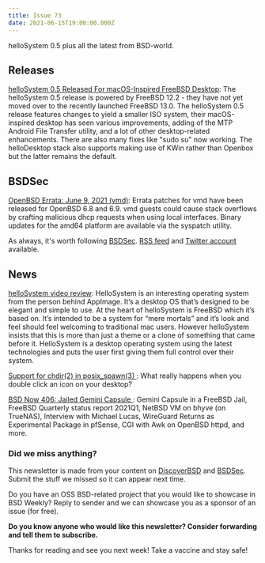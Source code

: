 ```yaml
---
title: Issue 73
date: 2021-06-15T19:00:00.000Z
---
```


helloSystem 0.5 plus all the latest from BSD-world.

<!-- more -->

## Releases

[helloSystem 0.5 Released For macOS-Inspired FreeBSD Desktop](https://www.phoronix.com/scan.php?page=news_item&px=helloSystem-0.5&utm_source=bsdweekly): The helloSystem 0.5 release is powered by FreeBSD 12.2 - they have not yet moved over to the recently launched FreeBSD 13.0. The helloSystem 0.5 release features changes to yield a smaller ISO system, their macOS-inspired desktop has seen various improvements, adding of the MTP Android File Transfer utility, and a lot of other desktop-related enhancements. There are also many fixes like "sudo su" now working. The helloDesktop stack also supports making use of KWin rather than Openbox but the latter remains the default.

## BSDSec

[OpenBSD Errata: June 9, 2021 (vmd)](https://bsdsec.net/articles/openbsd-errata-june-9-2021-vmd?utm_source=bsdweekly): Errata patches for vmd have been released for OpenBSD 6.8 and 6.9. vmd guests could cause stack overflows by crafting malicious dhcp requests when using local interfaces. Binary updates for the amd64 platform are available via the syspatch utility.

As always, it's worth following [BSDSec](https://bsdsec.net). [RSS feed](https://bsdsec.net/articles.atom) and [Twitter account](https://twitter.com/bsdsec) available.

## News

[helloSystem video review](https://www.youtube.com/watch?v=o3z9QnMTLm8&utm_source=bsdweekly): HelloSystem is an interesting operating system from the person behind AppImage. It’s a desktop OS that’s designed to be elegant and simple to use. At the heart of helloSystem is FreeBSD which it’s based on. It’s intended to be a system for “mere mortals” and it’s look and feel should feel welcoming to traditional mac users. However helloSystem insists that this is more than just a theme or a clone of something that came before it. HelloSystem is a desktop operating system using the latest technologies and puts the user first giving them full control over their system.

[Support for chdir(2) in posix_spawn(3) ](https://blog.netbsd.org/tnf/entry/support_for_chdir_2_in?utm_source=bsdweekly): What really happens when you double click an icon on your desktop?

[BSD Now 406: Jailed Gemini Capsule ](https://www.bsdnow.tv/406?utm_source=bsdweekly): Gemini Capsule in a FreeBSD Jail, FreeBSD Quarterly status report 2021Q1, NetBSD VM on bhyve (on TrueNAS), Interview with Michael Lucas, WireGuard Returns as Experimental Package in pfSense, CGI with Awk on OpenBSD httpd, and more.

### Did we miss anything?

This newsletter is made from your content on [DiscoverBSD](https://discoverbsd.com) and [BSDSec](https://bsdsec.net). Submit the stuff we missed so it can appear next time.

Do you have an OSS BSD-related project that you would like to showcase in BSD Weekly? Reply to sender and we can showcase you as a sponsor of an issue (for free).

**Do you know anyone who would like this newsletter? Consider forwarding and tell them to subscribe.**

Thanks for reading and see you next week! Take a vaccine and stay safe!
